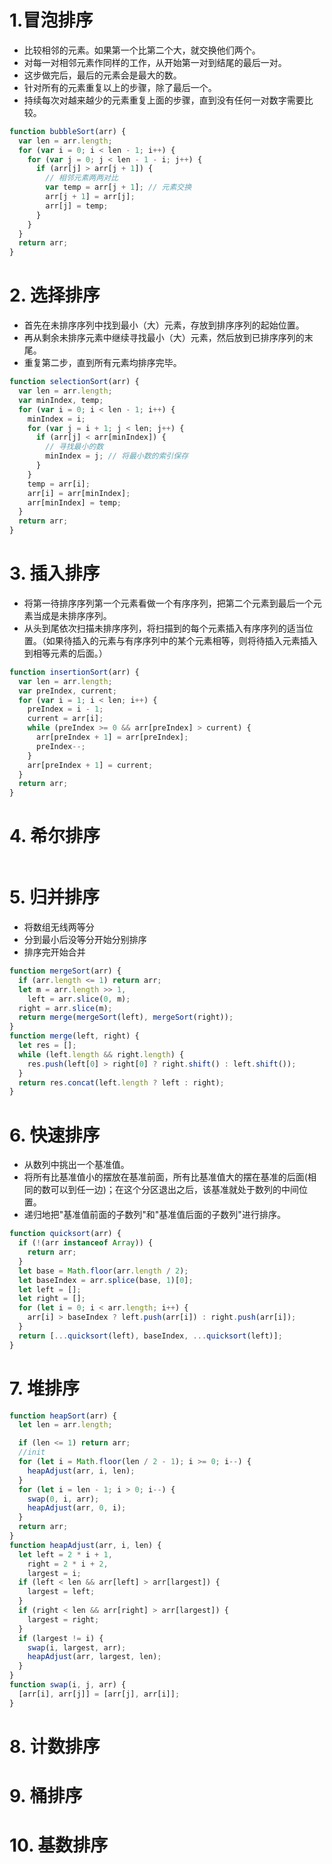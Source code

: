 # 1.冒泡排序

- 比较相邻的元素。如果第一个比第二个大，就交换他们两个。
- 对每一对相邻元素作同样的工作，从开始第一对到结尾的最后一对。
- 这步做完后，最后的元素会是最大的数。
- 针对所有的元素重复以上的步骤，除了最后一个。
- 持续每次对越来越少的元素重复上面的步骤，直到没有任何一对数字需要比较。

```js
function bubbleSort(arr) {
  var len = arr.length;
  for (var i = 0; i < len - 1; i++) {
    for (var j = 0; j < len - 1 - i; j++) {
      if (arr[j] > arr[j + 1]) {
        // 相邻元素两两对比
        var temp = arr[j + 1]; // 元素交换
        arr[j + 1] = arr[j];
        arr[j] = temp;
      }
    }
  }
  return arr;
}
```

# 2. 选择排序

- 首先在未排序序列中找到最小（大）元素，存放到排序序列的起始位置。
- 再从剩余未排序元素中继续寻找最小（大）元素，然后放到已排序序列的末尾。
- 重复第二步，直到所有元素均排序完毕。

```js
function selectionSort(arr) {
  var len = arr.length;
  var minIndex, temp;
  for (var i = 0; i < len - 1; i++) {
    minIndex = i;
    for (var j = i + 1; j < len; j++) {
      if (arr[j] < arr[minIndex]) {
        // 寻找最小的数
        minIndex = j; // 将最小数的索引保存
      }
    }
    temp = arr[i];
    arr[i] = arr[minIndex];
    arr[minIndex] = temp;
  }
  return arr;
}
```

# 3. 插入排序

- 将第一待排序序列第一个元素看做一个有序序列，把第二个元素到最后一个元素当成是未排序序列。
- 从头到尾依次扫描未排序序列，将扫描到的每个元素插入有序序列的适当位置。（如果待插入的元素与有序序列中的某个元素相等，则将待插入元素插入到相等元素的后面。）

```js
function insertionSort(arr) {
  var len = arr.length;
  var preIndex, current;
  for (var i = 1; i < len; i++) {
    preIndex = i - 1;
    current = arr[i];
    while (preIndex >= 0 && arr[preIndex] > current) {
      arr[preIndex + 1] = arr[preIndex];
      preIndex--;
    }
    arr[preIndex + 1] = current;
  }
  return arr;
}
```

# 4. 希尔排序

```js

```

# 5. 归并排序

- 将数组无线两等分
- 分到最小后没等分开始分别排序
- 排序完开始合并

```js
function mergeSort(arr) {
  if (arr.length <= 1) return arr;
  let m = arr.length >> 1,
    left = arr.slice(0, m);
  right = arr.slice(m);
  return merge(mergeSort(left), mergeSort(right));
}
function merge(left, right) {
  let res = [];
  while (left.length && right.length) {
    res.push(left[0] > right[0] ? right.shift() : left.shift());
  }
  return res.concat(left.length ? left : right);
}
```

# 6. 快速排序
- 从数列中挑出一个基准值。
- 将所有比基准值小的摆放在基准前面，所有比基准值大的摆在基准的后面(相同的数可以到任一边)；在这个分区退出之后，该基准就处于数列的中间位置。
- 递归地把"基准值前面的子数列"和"基准值后面的子数列"进行排序。

```js
function quicksort(arr) {
  if (!(arr instanceof Array)) {
    return arr;
  }
  let base = Math.floor(arr.length / 2);
  let baseIndex = arr.splice(base, 1)[0];
  let left = [];
  let right = [];
  for (let i = 0; i < arr.length; i++) {
    arr[i] > baseIndex ? left.push(arr[i]) : right.push(arr[i]);
  }
  return [...quicksort(left), baseIndex, ...quicksort(left)];
}
```

# 7. 堆排序

```js
function heapSort(arr) {
  let len = arr.length;

  if (len <= 1) return arr;
  //init
  for (let i = Math.floor(len / 2 - 1); i >= 0; i--) {
    heapAdjust(arr, i, len);
  }
  for (let i = len - 1; i > 0; i--) {
    swap(0, i, arr);
    heapAdjust(arr, 0, i);
  }
  return arr;
}
function heapAdjust(arr, i, len) {
  let left = 2 * i + 1,
    right = 2 * i + 2,
    largest = i;
  if (left < len && arr[left] > arr[largest]) {
    largest = left;
  }
  if (right < len && arr[right] > arr[largest]) {
    largest = right;
  }
  if (largest != i) {
    swap(i, largest, arr);
    heapAdjust(arr, largest, len);
  }
}
function swap(i, j, arr) {
  [arr[i], arr[j]] = [arr[j], arr[i]];
}
```

# 8. 计数排序

# 9. 桶排序

# 10. 基数排序
